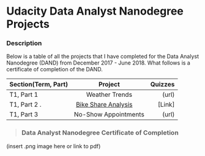 # Udacity Data Analyst Nanodegree Projects



### Description

Below is a table of all the projects that I have completed for the Data Analyst Nanodegree (DAND) from December 2017 - June 2018. What follows is a certificate of completion of the DAND. 

| Section(Term, Part)| Project              | Quizzes |
| ------------------ |:--------------------:| -------:|
| T1, Part 1         | Weather Trends       | (url)   |
| T1, Part 2 .       | [Bike Share Analysis](https://github.com/joleneyao/joleneyao.github.io/blob/master/Bike_Share_Analysis%20(Showcase).ipynb)         |[Link]   |
| T1, Part 3         | No-Show Appointments |  (url)  |


> ### Data Analyst Nanodegree Certificate of Completion

(insert .png image here or link to pdf)


